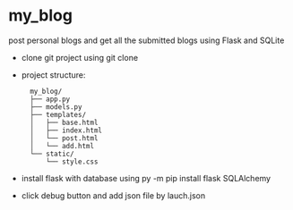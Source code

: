 # my_blog
post personal blogs and get all the submitted blogs using Flask and SQLite

* clone git project using git clone 

* project structure:

        my_blog/
        ├── app.py
        ├── models.py
        ├── templates/
        │   ├── base.html
        │   ├── index.html
        │   └── post.html
        │   └── add.html
        └── static/
            └── style.css

* install flask with database using py -m pip install flask SQLAlchemy

* click debug button and add json file by lauch.json
